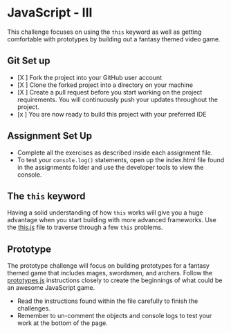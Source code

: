 # JavaScript - III

This challenge focuses on using the `this` keyword as well as getting comfortable with prototypes by building out a fantasy themed video game.

## Git Set up

* [X ] Fork the project into your GitHub user account
* [X ] Clone the forked project into a directory on your machine
* [X ] Create a pull request before you start working on the project requirements.  You will continuously push your updates throughout the project.
* [x ] You are now ready to build this project with your preferred IDE

## Assignment Set Up

* Complete all the exercises as described inside each assignment file.
* To test your `console.log()` statements, open up the index.html file found in the assignments folder and use the developer tools to view the console.  

## The `this` keyword

Having a solid understanding of how `this` works will give you a huge advantage when you start building with more advanced frameworks. Use the [this.js](assignments/this.js) file to traverse through a few `this` problems.

## Prototype

The prototype challenge will focus on building prototypes for a fantasy themed game that includes mages, swordsmen, and archers.  Follow the [prototypes.js](assignments/this.js) instructions closely to create the beginnings of what could be an awesome JavaScript game.

* Read the instructions found within the file carefully to finish the challenges. 
* Remember to un-comment the objects and console logs to test your work at the bottom of the page.
